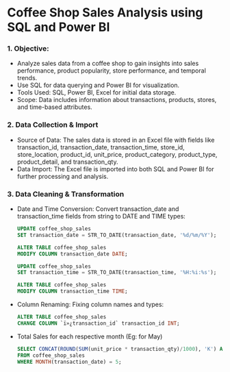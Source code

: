 # Coffee Shop Sales Analysis using SQL and Power BI
  
### 1. Objective:
- Analyze sales data from a coffee shop to gain insights into sales performance, product popularity, store performance, and temporal trends.
- Use SQL for data querying and Power BI for visualization.
- Tools Used: SQL, Power BI, Excel for initial data storage.
- Scope: Data includes information about transactions, products, stores, and time-based attributes.
### 2. Data Collection & Import
- Source of Data:
The sales data is stored in an Excel file with fields like transaction_id, transaction_date, transaction_time, store_id, store_location, product_id, unit_price, product_category, product_type, product_detail, and transaction_qty.
- Data Import:
The Excel file is imported into both SQL and Power BI for further processing and analysis.
### 3. Data Cleaning & Transformation
- Date and Time Conversion: Convert transaction_date and transaction_time fields from string to DATE and TIME types:

  ```sql
  UPDATE coffee_shop_sales 
  SET transaction_date = STR_TO_DATE(transaction_date, '%d/%m/%Y');
  
  ALTER TABLE coffee_shop_sales
  MODIFY COLUMN transaction_date DATE;
  
  UPDATE coffee_shop_sales 
  SET transaction_time = STR_TO_DATE(transaction_time, '%H:%i:%s');
  
  ALTER TABLE coffee_shop_sales
  MODIFY COLUMN transaction_time TIME;
  ```


- Column Renaming: Fixing column names and types:
  ```sql
  ALTER TABLE coffee_shop_sales
  CHANGE COLUMN `ï»¿transaction_id` transaction_id INT;
  ```

- Total Sales for each respective month (Eg: for May)
  ```sql
  SELECT CONCAT(ROUND(SUM(unit_price * transaction_qty)/1000), 'K') AS total_sales 
  FROM coffee_shop_sales
  WHERE MONTH(transaction_date) = 5;
  ```
